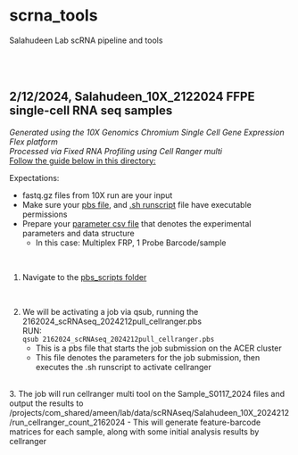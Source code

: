 # scrna_tools
Salahudeen Lab scRNA pipeline and tools  
<br><br><br>  

    
## **2/12/2024, Salahudeen_10X_2122024 FFPE single-cell RNA seq samples**  
_Generated using the 10X Genomics Chromium Single Cell Gene Expression Flex platform  
Processed via Fixed RNA Profiling using Cell Ranger multi_  
[Follow the guide below in this directory:](https://github.com/saluic/scrna_tools/tree/main/Salahudeen_10X_2122024/cellranger)

Expectations:
- fastq.gz files from 10X run are your input
- Make sure your [pbs file](https://github.com/saluic/scrna_tools/blob/main/Salahudeen_10X_2122024/cellranger/pbs_scripts/2162024_scRNAseq_2024212pull_cellranger.pbs), and [.sh runscript](https://github.com/saluic/scrna_tools/blob/main/Salahudeen_10X_2122024/cellranger/runscripts/cellranger_multi_2162024_10XscRNA.sh) file have executable permissions
- Prepare your [parameter csv file](https://github.com/saluic/scrna_tools/blob/main/Salahudeen_10X_2122024/cellranger/2162024_cellranger_multi_params.csv) that denotes the experimental parameters and data structure
    - In this case: Multiplex FRP, 1 Probe Barcode/sample  

<br>  

1. Navigate to the [pbs_scripts folder](https://github.com/saluic/scrna_tools/tree/main/Salahudeen_10X_2122024/cellranger/pbs_scripts)
<br>

2. We will be activating a job via qsub, running the 2162024_scRNAseq_2024212pull_cellranger.pbs  
RUN:  
```qsub 2162024_scRNAseq_2024212pull_cellranger.pbs```  
    - This is a pbs file that starts the job submission on the ACER cluster  
    - This file denotes the parameters for the job submission, then executes the .sh runscript to activate cellranger  
  
<br>  
3. The job will run cellranger multi tool on the Sample_S0117_2024 files and output the results to /projects/com_shared/ameen/lab/data/scRNAseq/Salahudeen_10X_2024212/run_cellranger_count_2162024  
    - This will generate feature-barcode matrices for each sample, along with some initial analysis results by cellranger  

